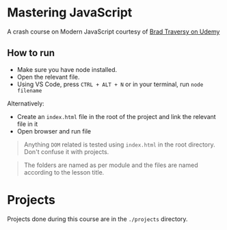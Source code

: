 # Mastering JavaScript

A crash course on Modern JavaScript courtesy of [Brad Traversy on Udemy](https://www.udemy.com/share/101WqkCUcZdF5XRnw=/)

## How to run

- Make sure you have node installed.
- Open the relevant file.
- Using VS Code, press `CTRL + ALT + N` or in your terminal, run `node filename`

Alternatively:

- Create an `index.html` file in the root of the project and link the relevant file in it
- Open browser and run file

> Anything `DOM` related is tested using `index.html` in the root directory. Don't confuse it with projects.

> The folders are named as per module and the files are named according to the lesson title.

# Projects

Projects done during this course are in the `./projects` directory.
